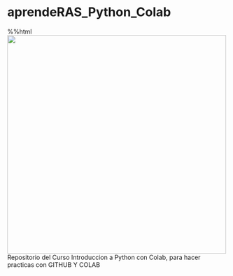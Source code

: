 # aprendeRAS_Python_Colab
%%html
<img width="500px" src="https://www.biorob2018.org/wp-content/uploads/2017/06/IEEE_logo-combi-3.png"></img>
Repositorio del Curso Introduccion a Python con Colab, para hacer practicas con GITHUB Y COLAB

